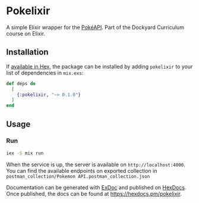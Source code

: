# Pokelixir

A simple Elixir wrapper for the [PokéAPI](https://pokeapi.co/).
Part of the Dockyard Curriculum course on Elixir.

## Installation

If [available in Hex](https://hex.pm/docs/publish), the package can be installed
by adding `pokelixir` to your list of dependencies in `mix.exs`:

```elixir
def deps do
  [
    {:pokelixir, "~> 0.1.0"}
  ]
end
```

## Usage

### Run
```bash
iex -S mix run
```

When the service is up, the server is available on `http://localhost:4000`. You can find the available endpoints on exported collection in `postman_collection/Pokemon API.postman_collection.json`

Documentation can be generated with [ExDoc](https://github.com/elixir-lang/ex_doc)
and published on [HexDocs](https://hexdocs.pm). Once published, the docs can
be found at <https://hexdocs.pm/pokelixir>.

